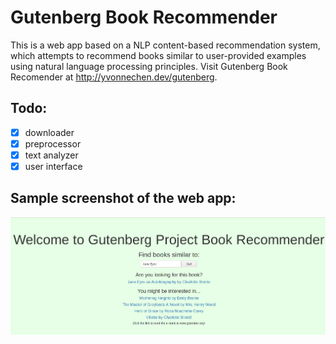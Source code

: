 # Gutenberg Book Recommender

This is a web app based on a NLP content-based recommendation system, which attempts to recommend books similar to user-provided examples using natural language processing principles. Visit Gutenberg Book Recomender at http://yvonnechen.dev/gutenberg.

## Todo:
 - [x] downloader
 - [x] preprocessor
 - [x] text analyzer
 - [x] user interface
 
## Sample screenshot of the web app:
![alt text](https://github.com/YvonneChenCS/book-recommender/blob/master/Screenshot.png)
